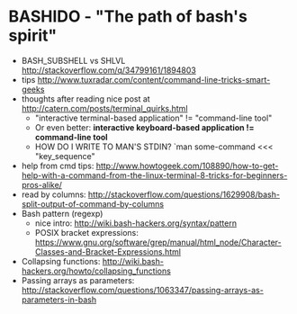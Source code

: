 # BASHIDO - "The path of bash's spirit"

- BASH_SUBSHELL vs SHLVL http://stackoverflow.com/q/34799161/1894803
- tips http://www.tuxradar.com/content/command-line-tricks-smart-geeks
- thoughts after reading nice post at http://catern.com/posts/terminal_quirks.html
  - "interactive terminal-based application" !=  "command-line tool"
  - Or even better: **interactive keyboard-based application !=  command-line tool**
  - HOW DO I WRITE TO MAN'S STDIN? `man some-command <<< "key_sequence"
- help from cmd tips: http://www.howtogeek.com/108890/how-to-get-help-with-a-command-from-the-linux-terminal-8-tricks-for-beginners-pros-alike/
- read by columns: http://stackoverflow.com/questions/1629908/bash-split-output-of-command-by-columns
- Bash pattern (regexp)
  - nice intro: http://wiki.bash-hackers.org/syntax/pattern
  - POSIX bracket expressions: https://www.gnu.org/software/grep/manual/html_node/Character-Classes-and-Bracket-Expressions.html
- Collapsing functions: http://wiki.bash-hackers.org/howto/collapsing_functions
- Passing arrays as parameters: http://stackoverflow.com/questions/1063347/passing-arrays-as-parameters-in-bash

